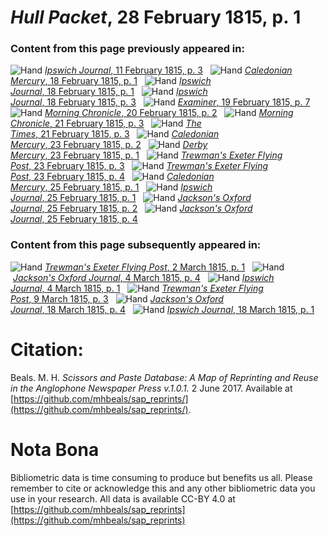 # *Hull Packet*, 28 February 1815, p. 1  
  
### Content from this page previously appeared in:  
![Hand](http://scissorsandpaste.net/wp-content/uploads/2017/06/smallhandpointer.png) [*Ipswich Journal*, 11 February 1815, p. 3](https://mhbeals.github.io/sap_html/Ipswich-Journal/Ipswich-Journal-11-February-1815-p-3)  
![Hand](http://scissorsandpaste.net/wp-content/uploads/2017/06/smallhandpointer.png) [*Caledonian Mercury*, 18 February 1815, p. 1](https://mhbeals.github.io/sap_html/Caledonian-Mercury/Caledonian-Mercury-18-February-1815-p-1)  
![Hand](http://scissorsandpaste.net/wp-content/uploads/2017/06/smallhandpointer.png) [*Ipswich Journal*, 18 February 1815, p. 1](https://mhbeals.github.io/sap_html/Ipswich-Journal/Ipswich-Journal-18-February-1815-p-1)  
![Hand](http://scissorsandpaste.net/wp-content/uploads/2017/06/smallhandpointer.png) [*Ipswich Journal*, 18 February 1815, p. 3](https://mhbeals.github.io/sap_html/Ipswich-Journal/Ipswich-Journal-18-February-1815-p-3)  
![Hand](http://scissorsandpaste.net/wp-content/uploads/2017/06/smallhandpointer.png) [*Examiner*, 19 February 1815, p. 7](https://mhbeals.github.io/sap_html/Examiner/Examiner-19-February-1815-p-7)  
![Hand](http://scissorsandpaste.net/wp-content/uploads/2017/06/smallhandpointer.png) [*Morning Chronicle*, 20 February 1815, p. 2](https://mhbeals.github.io/sap_html/Morning-Chronicle/Morning-Chronicle-20-February-1815-p-2)  
![Hand](http://scissorsandpaste.net/wp-content/uploads/2017/06/smallhandpointer.png) [*Morning Chronicle*, 21 February 1815, p. 3](https://mhbeals.github.io/sap_html/Morning-Chronicle/Morning-Chronicle-21-February-1815-p-3)  
![Hand](http://scissorsandpaste.net/wp-content/uploads/2017/06/smallhandpointer.png) [*The Times*, 21 February 1815, p. 3](https://mhbeals.github.io/sap_html/The-Times/The-Times-21-February-1815-p-3)  
![Hand](http://scissorsandpaste.net/wp-content/uploads/2017/06/smallhandpointer.png) [*Caledonian Mercury*, 23 February 1815, p. 2](https://mhbeals.github.io/sap_html/Caledonian-Mercury/Caledonian-Mercury-23-February-1815-p-2)  
![Hand](http://scissorsandpaste.net/wp-content/uploads/2017/06/smallhandpointer.png) [*Derby Mercury*, 23 February 1815, p. 1](https://mhbeals.github.io/sap_html/Derby-Mercury/Derby-Mercury-23-February-1815-p-1)  
![Hand](http://scissorsandpaste.net/wp-content/uploads/2017/06/smallhandpointer.png) [*Trewman's Exeter Flying Post*, 23 February 1815, p. 3](https://mhbeals.github.io/sap_html/Trewman's-Exeter-Flying-Post/Trewman's-Exeter-Flying-Post-23-February-1815-p-3)  
![Hand](http://scissorsandpaste.net/wp-content/uploads/2017/06/smallhandpointer.png) [*Trewman's Exeter Flying Post*, 23 February 1815, p. 4](https://mhbeals.github.io/sap_html/Trewman's-Exeter-Flying-Post/Trewman's-Exeter-Flying-Post-23-February-1815-p-4)  
![Hand](http://scissorsandpaste.net/wp-content/uploads/2017/06/smallhandpointer.png) [*Caledonian Mercury*, 25 February 1815, p. 1](https://mhbeals.github.io/sap_html/Caledonian-Mercury/Caledonian-Mercury-25-February-1815-p-1)  
![Hand](http://scissorsandpaste.net/wp-content/uploads/2017/06/smallhandpointer.png) [*Ipswich Journal*, 25 February 1815, p. 1](https://mhbeals.github.io/sap_html/Ipswich-Journal/Ipswich-Journal-25-February-1815-p-1)  
![Hand](http://scissorsandpaste.net/wp-content/uploads/2017/06/smallhandpointer.png) [*Jackson's Oxford Journal*, 25 February 1815, p. 2](https://mhbeals.github.io/sap_html/Jackson's-Oxford-Journal/Jackson's-Oxford-Journal-25-February-1815-p-2)  
![Hand](http://scissorsandpaste.net/wp-content/uploads/2017/06/smallhandpointer.png) [*Jackson's Oxford Journal*, 25 February 1815, p. 4](https://mhbeals.github.io/sap_html/Jackson's-Oxford-Journal/Jackson's-Oxford-Journal-25-February-1815-p-4)  
  
### Content from this page subsequently appeared in:  
![Hand](http://scissorsandpaste.net/wp-content/uploads/2017/06/smallhandpointer.png) [*Trewman's Exeter Flying Post*, 2 March 1815, p. 1](https://mhbeals.github.io/sap_html/Trewman's-Exeter-Flying-Post/Trewman's-Exeter-Flying-Post-2-March-1815-p-1)  
![Hand](http://scissorsandpaste.net/wp-content/uploads/2017/06/smallhandpointer.png) [*Jackson's Oxford Journal*, 4 March 1815, p. 4](https://mhbeals.github.io/sap_html/Jackson's-Oxford-Journal/Jackson's-Oxford-Journal-4-March-1815-p-4)  
![Hand](http://scissorsandpaste.net/wp-content/uploads/2017/06/smallhandpointer.png) [*Ipswich Journal*, 4 March 1815, p. 1](https://mhbeals.github.io/sap_html/Ipswich-Journal/Ipswich-Journal-4-March-1815-p-1)  
![Hand](http://scissorsandpaste.net/wp-content/uploads/2017/06/smallhandpointer.png) [*Trewman's Exeter Flying Post*, 9 March 1815, p. 3](https://mhbeals.github.io/sap_html/Trewman's-Exeter-Flying-Post/Trewman's-Exeter-Flying-Post-9-March-1815-p-3)  
![Hand](http://scissorsandpaste.net/wp-content/uploads/2017/06/smallhandpointer.png) [*Jackson's Oxford Journal*, 18 March 1815, p. 4](https://mhbeals.github.io/sap_html/Jackson's-Oxford-Journal/Jackson's-Oxford-Journal-18-March-1815-p-4)  
![Hand](http://scissorsandpaste.net/wp-content/uploads/2017/06/smallhandpointer.png) [*Ipswich Journal*, 18 March 1815, p. 1](https://mhbeals.github.io/sap_html/Ipswich-Journal/Ipswich-Journal-18-March-1815-p-1)  


# Citation: 

Beals. M. H. *Scissors and Paste Database: A Map of Reprinting and Reuse in the Anglophone Newspaper Press v.1.0.1.* 2 June 2017. Available at [https://github.com/mhbeals/sap_reprints/](https://github.com/mhbeals/sap_reprints/). 

# Nota Bona

Bibliometric data is time consuming to produce but benefits us all. Please remember to cite or acknowledge this and any other bibliometric data you use in your research. All data is available CC-BY 4.0 at [https://github.com/mhbeals/sap_reprints](https://github.com/mhbeals/sap_reprints)